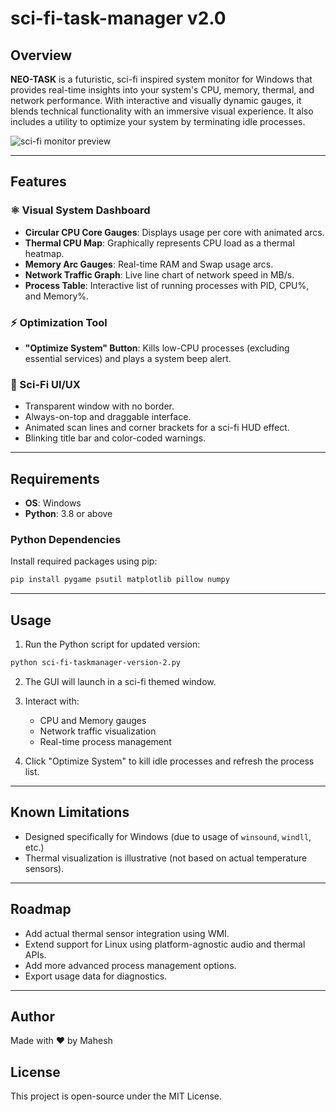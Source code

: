 # sci-fi-task-manager v2.0

## Overview

**NEO-TASK** is a futuristic, sci-fi inspired system monitor for Windows that provides real-time insights into your system's CPU, memory, thermal, and network performance. With interactive and visually dynamic gauges, it blends technical functionality with an immersive visual experience. It also includes a utility to optimize your system by terminating idle processes.

![sci-fi monitor preview](screenshot.png)

---

## Features

### ⚛ Visual System Dashboard

* **Circular CPU Core Gauges**: Displays usage per core with animated arcs.
* **Thermal CPU Map**: Graphically represents CPU load as a thermal heatmap.
* **Memory Arc Gauges**: Real-time RAM and Swap usage arcs.
* **Network Traffic Graph**: Live line chart of network speed in MB/s.
* **Process Table**: Interactive list of running processes with PID, CPU%, and Memory%.

### ⚡ Optimization Tool

* **"Optimize System" Button**: Kills low-CPU processes (excluding essential services) and plays a system beep alert.

### 🔎 Sci-Fi UI/UX

* Transparent window with no border.
* Always-on-top and draggable interface.
* Animated scan lines and corner brackets for a sci-fi HUD effect.
* Blinking title bar and color-coded warnings.

---

## Requirements

* **OS**: Windows
* **Python**: 3.8 or above

### Python Dependencies

Install required packages using pip:

```bash
pip install pygame psutil matplotlib pillow numpy
```

---

## Usage

1. Run the Python script for updated version:

```bash
python sci-fi-taskmanager-version-2.py
```

2. The GUI will launch in a sci-fi themed window.
3. Interact with:

   * CPU and Memory gauges
   * Network traffic visualization
   * Real-time process management
4. Click "Optimize System" to kill idle processes and refresh the process list.

---

## Known Limitations

* Designed specifically for Windows (due to usage of `winsound`, `windll`, etc.)
* Thermal visualization is illustrative (not based on actual temperature sensors).

---

## Roadmap

* Add actual thermal sensor integration using WMI.
* Extend support for Linux using platform-agnostic audio and thermal APIs.
* Add more advanced process management options.
* Export usage data for diagnostics.

---

## Author

Made with ❤ by Mahesh

## License

This project is open-source under the MIT License.
